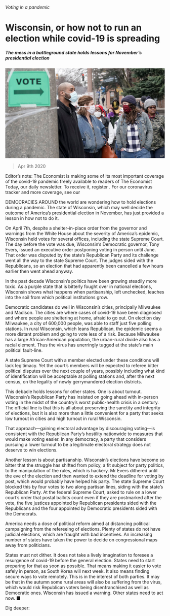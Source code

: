 ###### Voting in a pandemic

# Wisconsin, or how not to run an election while covid-19 is spreading 

##### The mess in a battleground state holds lessons for November’s presidential election 

![image](images/20200411_LDP501.jpg) 

> Apr 9th 2020 

Editor’s note: The Economist is making some of its most important coverage of the covid-19 pandemic freely available to readers of The Economist Today, our daily newsletter. To receive it, register . For our coronavirus tracker and more coverage, see our 

DEMOCRACIES AROUND the world are wondering how to hold elections during a pandemic. The state of Wisconsin, which may well decide the outcome of America’s presidential election in November, has just provided a lesson in how not to do it.

On April 7th, despite a shelter-in-place order from the governor and warnings from the White House about the severity of America’s epidemic, Wisconsin held votes for several offices, including the state Supreme Court. The day before the vote was due, Wisconsin’s Democratic governor, Tony Evers, issued an executive order postponing voting in person until June. That order was disputed by the state’s Republican Party and its challenge went all the way to the state Supreme Court. The judges sided with the Republicans, so an election that had apparently been cancelled a few hours earlier then went ahead anyway.


In the past decade Wisconsin’s politics have been growing steadily more toxic. As a purple state that is bitterly fought over in national elections, Wisconsin shows what happens when partisanship, left unchecked, leaches into the soil from which political institutions grow.

Democratic candidates do well in Wisconsin’s cities, principally Milwaukee and Madison. The cities are where cases of covid-19 have been diagnosed and where people are sheltering at home, afraid to go out. On election day Milwaukee, a city of 600,000 people, was able to staff just five polling stations. In rural Wisconsin, which leans Republican, the epidemic seems a more distant problem and going to vote less of a risk. Because Milwaukee has a large African-American population, the urban-rural divide also has a racial element. Thus the virus has unerringly tugged at the state’s main political fault-line.

A state Supreme Court with a member elected under these conditions will lack legitimacy. Yet the court’s members will be expected to referee bitter political disputes over the next couple of years, possibly including what kind of identification will be acceptable at polling stations and, after the next census, on the legality of newly gerrymandered election districts.

This debacle holds lessons for other states. One is about turnout. Wisconsin’s Republican Party has insisted on going ahead with in-person voting in the midst of the country’s worst public-health crisis in a century. The official line is that this is all about preserving the sanctity and integrity of elections, but it is also more than a little convenient for a party that seeks low turnout in cities and high turnout in rural Wisconsin.

That approach—gaining electoral advantage by discouraging voting—is consistent with the Republican Party’s hostility nationwide to measures that would make voting easier. In any democracy, a party that considers pursuing a lower turnout to be a legitimate electoral strategy does not deserve to win elections.

Another lesson is about partisanship. Wisconsin’s elections have become so bitter that the struggle has shifted from policy, a fit subject for party politics, to the manipulation of the rules, which is hackery. Mr Evers dithered until the eve of the election and then wanted to extend the deadline for voting by post, which would probably have helped his party. The state Supreme Court blocked this by four votes to two along partisan lines, siding with the state’s Republican Party. At the federal Supreme Court, asked to rule on a lower court’s order that postal ballots count even if they are postmarked after the vote, the five justices appointed by Republican presidents sided with the Republicans and the four appointed by Democratic presidents sided with the Democrats.

America needs a dose of political reform aimed at distancing political campaigning from the refereeing of elections. Plenty of states do not have judicial elections, which are fraught with bad incentives. An increasing number of states have taken the power to decide on congressional maps away from politicians.

States must not dither. It does not take a lively imagination to foresee a resurgence of covid-19 before the general election. States need to start preparing for that as soon as possible. That means making it easier to vote safely in person, as South Korea will next week. It also means finding secure ways to vote remotely. This is in the interest of both parties. It may be that in the autumn some rural areas will also be suffering from the virus, which would risk Republican voters being disenfranchised as well as Democratic ones. Wisconsin has issued a warning. Other states need to act now. ■ 

Dig deeper:


